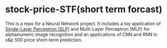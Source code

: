 # stock-price-STF(short term forcast)

This is a repo for a Neural Network project. It includes a toy application of [Single-Layer Perceptron (SLP)](SLP.ipynb) and Multi-Layer Perceptron (MLP) for alphanumeric image recognition and an applications of CNN and RNN in s&p 500 price short-term prediction.
